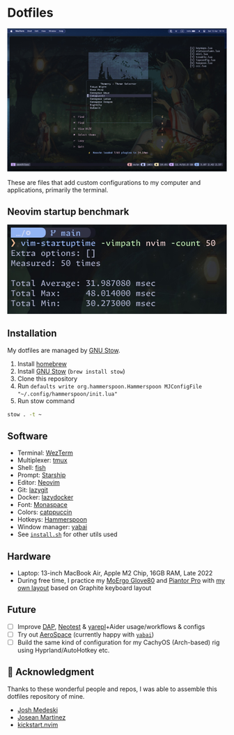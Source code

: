 # Dotfiles

![setup](./preview.jpg)

These are files that add custom configurations to my computer and applications, primarily the terminal.

## Neovim startup benchmark

![startup](./startup-time.jpg)

## Installation

My dotfiles are managed by [GNU Stow](https://www.gnu.org/software/stow/).

1. Install [homebrew](https://brew.sh/)
2. Install [GNU Stow](https://www.gnu.org/software/stow/) (`brew install stow`)
3. Clone this repository
4. Run `defaults write org.hammerspoon.Hammerspoon MJConfigFile "~/.config/hammerspoon/init.lua"`
5. Run stow command

```sh
stow . -t ~
```

## Software

- Terminal: [WezTerm](https://wezterm.org/)
- Multiplexer: [tmux](https://github.com/tmux/tmux/wiki)
- Shell: [fish](https://fishshell.com/)
- Prompt: [Starship](https://starship.rs/)
- Editor: [Neovim](https://neovim.io)
- Git: [lazygit](https://github.com/jesseduffield/lazygit)
- Docker: [lazydocker](https://github.com/jesseduffield/lazydocker)
- Font: [Monaspace](https://monaspace.githubnext.com/)
- Colors: [catppuccin](https://github.com/catppuccin/)
- Hotkeys: [Hammerspoon](https://hammerspoon.org/)
- Window manager: [yabai](https://github.com/koekeishiya/yabai)
- See [`install.sh`](bin/install.sh) for other utils used

## Hardware

- Laptop: 13-inch MacBook Air, Apple M2 Chip, 16GB RAM, Late 2022
- During free time, I practice my [MoErgo Glove80](https://www.moergo.com/collections/glove80-keyboards/products/glove80-split-ergonomic-keyboard-revision-2) and [Piantor Pro](https://shop.beekeeb.com/product/pre-soldered-piantor-split-keyboard/) with [my own layout](https://github.com/r4zendev/glophite) based on Graphite keyboard layout

## Future

- [ ] Improve [DAP](.config/nvim/lua/r4zen/plugins/dap.lua), [Neotest](.config/nvim/lua/r4zen/plugins/neotest.lua) & [yarepl](.config/nvim/lua/r4zen/plugins/yarepl.lua)+Aider usage/workflows & configs
- [ ] Try out [AeroSpace](https://github.com/nikitabobko/AeroSpace) (currently happy with [`yabai`](https://github.com/koekeishiya/yabai))
- [ ] Build the same kind of configuration for my CachyOS (Arch-based) rig using Hyprland/AutoHotkey etc.

## 🎉 Acknowledgment

Thanks to these wonderful people and repos, I was able to assemble this dotfiles repository of mine.

- [Josh Medeski](https://github.com/joshmedeski/dotfiles)
- [Josean Martinez](https://github.com/josean-dev/dev-environment-files/)
- [kickstart.nvim](https://github.com/nvim-lua/kickstart.nvim)
